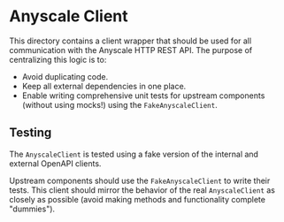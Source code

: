# Anyscale Client

This directory contains a client wrapper that should be used for all communication with the Anyscale HTTP REST API.
The purpose of centralizing this logic is to:

- Avoid duplicating code.
- Keep all external dependencies in one place.
- Enable writing comprehensive unit tests for upstream components (without using mocks!) using the `FakeAnyscaleClient`.

## Testing

The `AnyscaleClient` is tested using a fake version of the internal and external OpenAPI clients.

Upstream components should use the `FakeAnyscaleClient` to write their tests.
This client should mirror the behavior of the real `AnyscaleClient` as closely as possible (avoid making methods and functionality
complete "dummies").
